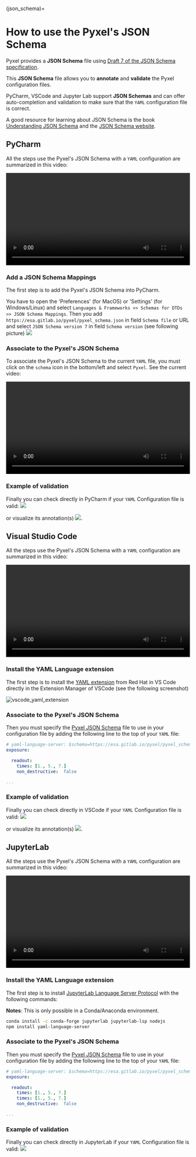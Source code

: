 (json_schema)=
# How to use the Pyxel's JSON Schema

Pyxel provides a **JSON Schema** file using
[Draft 7 of the JSON Schema specification](https://json-schema.org/draft-07/json-schema-release-notes.html).

This **JSON Schema** file allows you to **annotate** and **validate** the Pyxel configuration files.

PyCharm, VSCode and Jupyter Lab support **JSON Schemas** and can offer auto-completion and validation to make sure
that the `YAML` configuration file is correct.

A good resource for learning about JSON Schema is the book
[Understanding JSON Schema](http://spacetelescope.github.com/understanding-json-schema) and
the [JSON Schema website](https://json-schema.org).


## PyCharm

All the steps use the Pyxel's JSON Schema with a `YAML` configuration are summarized in this video:

<video width="100%" controls>
  <source src="../_static/pycharm_json_schema.mp4" type="video/mp4">
  Your browser does not support the video tag.
</video>

### Add a JSON Schema Mappings

The first step is to add the Pyxel's JSON Schema into PyCharm.

You have to open the 'Preferences' (for MacOS) or 'Settings' (for Windows/Linux) and select
```Languages & Frameworks >> Schemas for DTDs >> JSON Schema Mappings```.
Then you add ``https://esa.gitlab.io/pyxel/pyxel_schema.json`` in field ``Schema file`` or URL and 
select ``JSON Schema version 7`` in field ``Schema version`` (see following picture)
![](_static/pycharm_mappings.jpg)

### Associate to the Pyxel's JSON Schema

To associate the Pyxel's JSON Schema to the current `YAML` file, you must click on the ``schema`` icon in 
the bottom/left and select ``Pyxel``. See the current video:

<video width="100%" controls>
  <source src="../_static/pycharm_json_schema_associate.mp4" type="video/mp4">
  Your browser does not support the video tag.
</video>

### Example of validation

Finally you can check directly in PyCharm if your `YAML` Configuration file is valid: ![](_static/pycharm_example_validation.jpg)

or visualize its annotation(s) ![](_static/pycharm_example_annotation.jpg). 


## Visual Studio Code

All the steps use the Pyxel's JSON Schema with a `YAML` configuration are summarized in this video:

<video width="100%" controls>
  <source src="../_static/vscode_json_schema.mp4" type="video/mp4">
  Your browser does not support the video tag.
</video>

### Install the YAML Language extension

The first step is to install the [YAML extension](https://marketplace.visualstudio.com/items?itemName=redhat.vscode-yaml) 
from Red Hat in VS Code directly in the Extension Manager of VSCode (see the following screenshot)

![vscode_yaml_extension](_static/vscode_yaml_extension.jpg)

### Associate to the Pyxel's JSON Schema

Then you must specify the [Pyxel JSON Schema](https://esa.gitlab.io/pyxel/pyxel_schema.json) file to use in 
your configuration file  by adding the following line to the top of your `YAML` file:

```yaml
# yaml-language-server: $schema=https://esa.gitlab.io/pyxel/pyxel_schema.json
exposure:

  readout:
    times: [1., 5., 7.]
    non_destructive:  false

...
```

### Example of validation

Finally you can check directly in VSCode if your `YAML` Configuration file is valid: ![](_static/vscode_example_validation.jpg)

or visualize its annotation(s) ![](_static/vscode_example_annotation.jpg). 

## JupyterLab

All the steps use the Pyxel's JSON Schema with a `YAML` configuration are summarized in this video:

<video width="100%" controls>
  <source src="../_static/jupyterlab_json_schema.mp4" type="video/mp4">
  Your browser does not support the video tag.
</video>

### Install the YAML Language extension

The first step is to install [JupyterLab Language Server Protocol](https://jupyterlab-lsp.readthedocs.io)
with the following commands:

**Notes**: This is only possible in a Conda/Anaconda environment.

```bash
conda install -c conda-forge jupyterlab jupyterlab-lsp nodejs
npm install yaml-language-server
```

### Associate to the Pyxel's JSON Schema

Then you must specify the [Pyxel JSON Schema](https://esa.gitlab.io/pyxel/pyxel_schema.json) file to use in 
your configuration file  by adding the following line to the top of your `YAML` file:

```yaml
# yaml-language-server: $schema=https://esa.gitlab.io/pyxel/pyxel_schema.json
exposure:

  readout:
    times: [1., 5., 7.]
    times: [1., 5., 7.]
    non_destructive:  false

...
```

### Example of validation

Finally you can check directly in JupyterLab if your `YAML` Configuration file is valid: ![](_static/vscode_example_validation.jpg)
